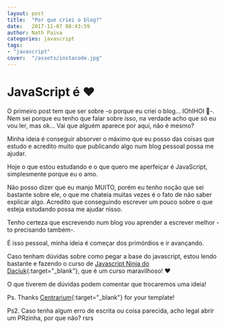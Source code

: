 ```yaml
---
layout: post
title:  "Por que criei o blog?"
date:   2017-11-07 08:43:59
author: Nath Paiva
categories: javascript
tags:
- "javascript"
cover:  "/assets/instacode.jpg"
---
```


# JavaScript é ❤️

O primeiro post tem que ser sobre -o porque eu criei o blog... IOhIHOI 🐽-. Nem sei porque eu tenho que falar sobre isso, na verdade acho que só eu vou ler, mas ok... Vai que alguém aparece por aqui, não é mesmo?

Minha ideia é conseguir absorver o máximo que eu posso das coisas que estudo e acredito muito que publicando algo num blog pessoal possa me ajudar.

Hoje o que estou estudando e o que quero me aperfeiçar é JavaScript, simplesmente porque eu o amo.

Não posso dizer que eu manjo MUITO, porém eu tenho noção que sei bastante sobre ele, o que me chateia muitas vezes é o fato de não saber explicar algo. Acredito que conseguindo escrever um pouco sobre o que esteja estudando possa me ajudar nisso.

Tenho certeza que escrevendo num blog vou aprender a escrever melhor -to precisando também-.

É isso pessoal, minha ideia é começar dos primórdios e ir avançando.

Caso tenham dúvidas sobre como pegar a base do javascript, estou lendo bastante e fazendo o curso de [Javascript Ninja do Daciuk](https://www.udemy.com/curso-javascript-ninja "Curso de Javascript Ninja do Daciuk"){:target="_blank"}, que é um curso maravilhoso! ❤️

O que tiverem de dúvidas podem comentar que trocaremos uma ideia!

Ps. Thanks [Centrarium](http://themes.jekyllrc.org/centrarium/ "Link para o template utilizado no blog"){:target="_blank"} for your template!

Ps2. Caso tenha algum erro de escrita ou coisa parecida, acho legal abrir um PRzinha, por que não? rsrs
